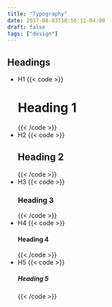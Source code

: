 ```yaml
---
title: "Typography"
date: 2017-08-03T10:56:11-04:00
draft: false
tags: ["design"]
---
```


Headings
--------
* H1 {{< code >}}<h1>Heading 1</h1>{{< /code >}}
* H2 {{< code >}}<h2>Heading 2</h2>{{< /code >}}
* H3 {{< code >}}<h3>Heading 3</h3>{{< /code >}}
* H4 {{< code >}}<h4>Heading 4</h4>{{< /code >}}
* H5 {{< code >}}<h5>Heading 5</h5>{{< /code >}}
